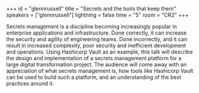 +++
id = "glennrussell"
title = "Secrets and the tools that keep them"
speakers = ["glennrussell"]
lightning = false
time = "5"
room = "CR2"
+++

Secrets management is a discipline becoming increasingly popular in enterprise applications and infrastructure. Done correctly, it can increase the security and agility of engineering teams. Done incorrectly, and it can result in increased complexity, poor security and inefficient development and operations. Using Hashicorp Vault as an example, this talk will describe the design and implementation of a secrets management platform for a large digital transformation project. The audience will come away with an appreciation of what secrets management is, how tools like Hashicorp Vault can be used to build such a platform, and an understanding of the best practices around it.
